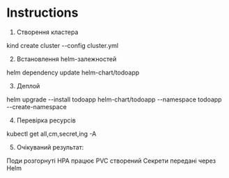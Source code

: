 # Instructions

1. Створення кластера

kind create cluster --config cluster.yml

2. Встановлення helm-залежностей

helm dependency update helm-chart/todoapp

3. Деплой

helm upgrade --install todoapp helm-chart/todoapp --namespace todoapp --create-namespace

4. Перевірка ресурсів

kubectl get all,cm,secret,ing -A

5. Очікуваний результат:

Поди розгорнуті
HPA працює
PVC створений
Секрети передані через Helm